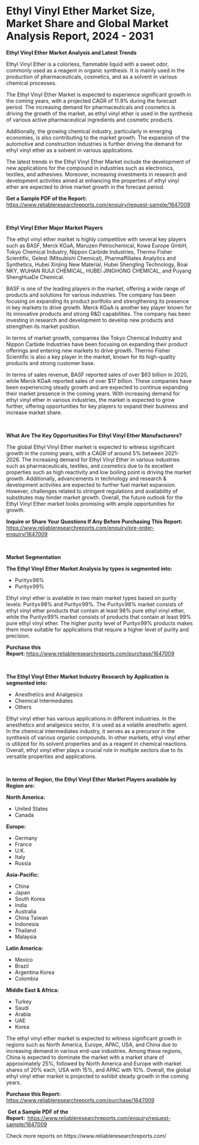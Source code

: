 <p><h1>Ethyl Vinyl Ether Market Size, Market Share and Global Market Analysis Report, 2024 - 2031</h1></p><p><strong>Ethyl Vinyl Ether Market Analysis and Latest Trends</strong></p>
<p><p>Ethyl Vinyl Ether is a colorless, flammable liquid with a sweet odor, commonly used as a reagent in organic synthesis. It is mainly used in the production of pharmaceuticals, cosmetics, and as a solvent in various chemical processes.</p><p>The Ethyl Vinyl Ether Market is expected to experience significant growth in the coming years, with a projected CAGR of 11.9% during the forecast period. The increasing demand for pharmaceuticals and cosmetics is driving the growth of the market, as ethyl vinyl ether is used in the synthesis of various active pharmaceutical ingredients and cosmetic products.</p><p>Additionally, the growing chemical industry, particularly in emerging economies, is also contributing to the market growth. The expansion of the automotive and construction industries is further driving the demand for ethyl vinyl ether as a solvent in various applications.</p><p>The latest trends in the Ethyl Vinyl Ether Market include the development of new applications for the compound in industries such as electronics, textiles, and adhesives. Moreover, increasing investments in research and development activities aimed at enhancing the properties of ethyl vinyl ether are expected to drive market growth in the forecast period.</p></p>
<p><strong>Get a Sample PDF of the Report:&nbsp;</strong> <a href="https://www.reliableresearchreports.com/enquiry/request-sample/1647009">https://www.reliableresearchreports.com/enquiry/request-sample/1647009</a></p>
<p>&nbsp;</p>
<p><strong>Ethyl Vinyl Ether Major Market Players</strong></p>
<p><p>The ethyl vinyl ether market is highly competitive with several key players such as BASF, Merck KGaA, Maruzen Petrochemical, Kowa Europe GmbH, Tokyo Chemical Industry, Nippon Carbide Industries, Thermo Fisher Scientific, Gelest (Mitsubishi Chemical), Pharmaffiliates Analytics and Synthetics, Hubei Xinjing New Material, Hubei Shengling Technology, Boai NKY, WUHAN RUIJI CHEMICAL, HUBEI JINGHONG CHEMICAL, and Puyang ShengHuaDe Chemical.</p><p>BASF is one of the leading players in the market, offering a wide range of products and solutions for various industries. The company has been focusing on expanding its product portfolio and strengthening its presence in key markets to drive growth. Merck KGaA is another key player known for its innovative products and strong R&D capabilities. The company has been investing in research and development to develop new products and strengthen its market position.</p><p>In terms of market growth, companies like Tokyo Chemical Industry and Nippon Carbide Industries have been focusing on expanding their product offerings and entering new markets to drive growth. Thermo Fisher Scientific is also a key player in the market, known for its high-quality products and strong customer base.</p><p>In terms of sales revenue, BASF reported sales of over $63 billion in 2020, while Merck KGaA reported sales of over $17 billion. These companies have been experiencing steady growth and are expected to continue expanding their market presence in the coming years. With increasing demand for ethyl vinyl ether in various industries, the market is expected to grow further, offering opportunities for key players to expand their business and increase market share.</p></p>
<p>&nbsp;</p>
<p><strong>What Are The Key Opportunities For Ethyl Vinyl Ether Manufacturers?</strong></p>
<p><p>The global Ethyl Vinyl Ether market is expected to witness significant growth in the coming years, with a CAGR of around 5% between 2021-2026. The increasing demand for Ethyl Vinyl Ether in various industries such as pharmaceuticals, textiles, and cosmetics due to its excellent properties such as high reactivity and low boiling point is driving the market growth. Additionally, advancements in technology and research & development activities are expected to further fuel market expansion. However, challenges related to stringent regulations and availability of substitutes may hinder market growth. Overall, the future outlook for the Ethyl Vinyl Ether market looks promising with ample opportunities for growth.</p></p>
<p><strong>Inquire or Share Your Questions If Any Before Purchasing This Report:</strong> <a href="https://www.reliableresearchreports.com/enquiry/pre-order-enquiry/1647009">https://www.reliableresearchreports.com/enquiry/pre-order-enquiry/1647009</a></p>
<p>&nbsp;</p>
<p><strong>Market Segmentation</strong></p>
<p><strong>The Ethyl Vinyl Ether Market Analysis by types is segmented into:</strong></p>
<p><ul><li>Purity≥98%</li><li>Purity≥99%</li></ul></p>
<p><p>Ethyl vinyl ether is available in two main market types based on purity levels: Purity≥98% and Purity≥99%. The Purity≥98% market consists of ethyl vinyl ether products that contain at least 98% pure ethyl vinyl ether, while the Purity≥99% market consists of products that contain at least 99% pure ethyl vinyl ether. The higher purity level of Purity≥99% products makes them more suitable for applications that require a higher level of purity and precision.</p></p>
<p><strong>Purchase this Report:&nbsp;</strong><a href="https://www.reliableresearchreports.com/purchase/1647009">https://www.reliableresearchreports.com/purchase/1647009</a></p>
<p>&nbsp;</p>
<p><strong>The Ethyl Vinyl Ether Market Industry Research by Application is segmented into:</strong></p>
<p><ul><li>Anesthetics and Analgesics</li><li>Chemical Intermediates</li><li>Others</li></ul></p>
<p><p>Ethyl vinyl ether has various applications in different industries. In the anesthetics and analgesics sector, it is used as a volatile anesthetic agent. In the chemical intermediates industry, it serves as a precursor in the synthesis of various organic compounds. In other markets, ethyl vinyl ether is utilized for its solvent properties and as a reagent in chemical reactions. Overall, ethyl vinyl ether plays a crucial role in multiple sectors due to its versatile properties and applications.</p></p>
<p>&nbsp;</p>
<p><strong>In terms of Region, the Ethyl Vinyl Ether Market Players available by Region are:</strong></p>
<p>
    <p> <strong> North America: </strong>
        <ul>
            <li>United States</li>
            <li>Canada</li>
        </ul>
        </p> 
    <p> <strong> Europe: </strong>
        <ul>
            <li>Germany</li>
            <li>France</li>
            <li>U.K.</li>
            <li>Italy</li>
            <li>Russia</li>
        </ul>
        </p> 
    <p> <strong> Asia-Pacific: </strong>
        <ul>
            <li>China</li>
            <li>Japan</li>
            <li>South Korea</li>
            <li>India</li>
            <li>Australia</li>
            <li>China Taiwan</li>
            <li>Indonesia</li>
            <li>Thailand</li>
            <li>Malaysia</li>
        </ul>
        </p> 
    <p> <strong> Latin America: </strong>
        <ul>
            <li>Mexico</li>
            <li>Brazil</li>
            <li>Argentina Korea</li>
            <li>Colombia</li>
        </ul>
        </p> 
    <p> <strong> Middle East & Africa: </strong>
        <ul>
            <li>Turkey</li>
            <li>Saudi</li>
            <li>Arabia</li>
            <li>UAE</li>
            <li>Korea</li>
        </ul>
    </p>
    </p>
<p><p>The ethyl vinyl ether market is expected to witness significant growth in regions such as North America, Europe, APAC, USA, and China due to increasing demand in various end-use industries. Among these regions, China is expected to dominate the market with a market share of approximately 25%, followed by North America and Europe with market shares of 20% each, USA with 15%, and APAC with 10%. Overall, the global ethyl vinyl ether market is projected to exhibit steady growth in the coming years.</p></p>
<p><strong>Purchase this Report: </strong><a href="https://www.reliableresearchreports.com/purchase/1647009">https://www.reliableresearchreports.com/purchase/1647009</a></p>
<p>&nbsp;<strong>Get a Sample PDF of the Report:&nbsp;&nbsp;</strong><a href="https://www.reliableresearchreports.com/enquiry/request-sample/1647009">https://www.reliableresearchreports.com/enquiry/request-sample/1647009</a></p>
<p><strong></strong></p>
<p>Check more reports on https://www.reliableresearchreports.com/</p>